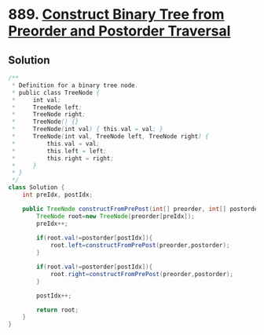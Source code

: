 # 889. [Construct Binary Tree from Preorder and Postorder Traversal](https://leetcode.com/problems/construct-binary-tree-from-preorder-and-postorder-traversal/description/?envType=daily-question&envId=2025-02-23)

## Solution

```java
/**
 * Definition for a binary tree node.
 * public class TreeNode {
 *     int val;
 *     TreeNode left;
 *     TreeNode right;
 *     TreeNode() {}
 *     TreeNode(int val) { this.val = val; }
 *     TreeNode(int val, TreeNode left, TreeNode right) {
 *         this.val = val;
 *         this.left = left;
 *         this.right = right;
 *     }
 * }
 */
class Solution {
    int preIdx, postIdx;

    public TreeNode constructFromPrePost(int[] preorder, int[] postorder) {
        TreeNode root=new TreeNode(preorder[preIdx]);
        preIdx++;
        
        if(root.val!=postorder[postIdx]){
            root.left=constructFromPrePost(preorder,postorder);
        }

        if(root.val!=postorder[postIdx]){
            root.right=constructFromPrePost(preorder,postorder);
        }

        postIdx++;

        return root;
    }
}
```
